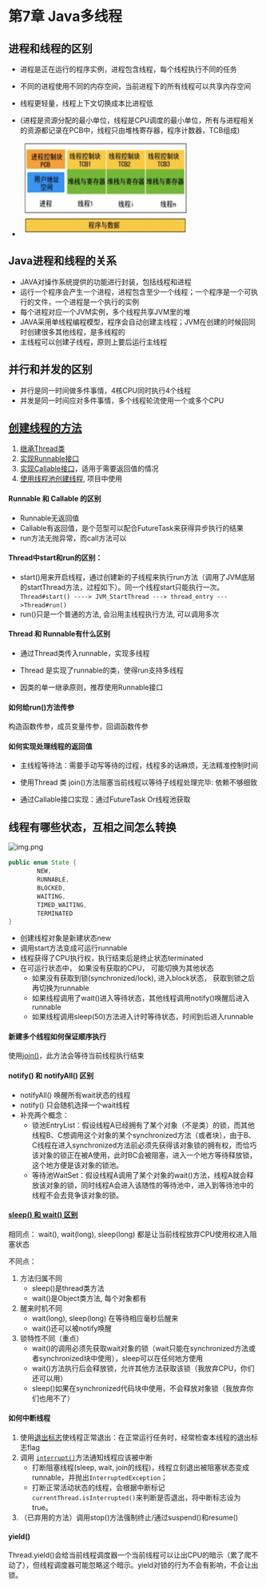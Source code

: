 # 第7章 Java多线程

## 进程和线程的区别
* 进程是正在运行的程序实例，进程包含线程，每个线程执行不同的任务
* 不同的进程使用不同的内存空间，当前进程下的所有线程可以共享内存空间
* 线程更轻量，线程上下文切换成本比进程低
* (进程是资源分配的最小单位，线程是CPU调度的最小单位，所有与进程相关的资源都记录在PCB中，线程只由堆栈寄存器，程序计数器，TCB组成)

* <img src="public/7.Java多线程/image-20201105024922541.png" alt="image-20201105024922541" style="zoom:50%;" />

## Java进程和线程的关系
* JAVA对操作系统提供的功能进行封装，包括线程和进程
* 运行一个程序会产生一个进程，进程包含至少一个线程；一个程序是一个可执行的文件，一个进程是一个执行的实例
* 每个进程对应一个JVM实例，多个线程共享JVM里的堆
* JAVA采用单线程编程模型，程序会自动创建主线程；JVM在创建的时候回同时创建很多其他线程，是多线程的
* 主线程可以创建子线程，原则上要后运行主线程

## 并行和并发的区别
* 并行是同一时间做多件事情，4核CPU同时执行4个线程
* 并发是同一时间应对多件事情，多个线程轮流使用一个或多个CPU

## [创建线程的方法](../src/com/examples/java/thread/CreatThread.java)
1. [继承Thread类](../src/com/examples/java/thread/MyThread.java)
2. [实现Runnable接口](../src/com/examples/java/thread/MyRunnable.java)
3. [实现Callable接口](../src/com/examples/java/thread/MyCallable.java)，适用于需要返回值的情况
4. [使用线程池创建线程](../src/com/examples/java/thread/ThreadPoolDemo.java), 项目中使用

#### Runnable 和 Callable 的区别
* Runnable无返回值
* Callable有返回值，是个范型可以配合FutureTask来获得异步执行的结果
* run方法无抛异常，而call方法可以

#### Thread中start和run的区别：
* start()用来开启线程，通过创建新的子线程来执行run方法（调用了JVM底层的startThread方法，过程如下）。同一个线程start只能执行一次。
```Thread#start() ----> JVM_StartThread ---> thread_entry --->Thread#run() ```
* run()只是一个普通的方法, 会沿用主线程执行方法, 可以调用多次
#### Thread 和 Runnable有什么区别

* 通过Thread类传入runnable，实现多线程

* Thread 是实现了runnable的类，使得run支持多线程

* 因类的单一继承原则，推荐使用Runnable接口

#### 如何给run()方法传参

构造函数传参，成员变量传参，回调函数传参

#### 如何实现处理线程的返回值

* 主线程等待法：需要手动写等待的过程，线程多的话麻烦，无法精准控制时间

* 使用Thread 类 join()方法阻塞当前线程以等待子线程处理完毕: 依赖不够细致

* 通过Callable接口实现：通过FutureTask Or线程池获取  

## 线程有哪些状态，互相之间怎么转换
![img.png](public/7.Java多线程/多线程0.png)
```java
public enum State {
        NEW,
        RUNNABLE,
        BLOCKED, 
        WAITING,
        TIMED_WAITING,
        TERMINATED
}
```
* 创建线程对象是新建状态new
* 调用start方法变成可运行runnable
* 线程获得了CPU执行权，执行结束后是终止状态terminated
* 在可运行状态中， 如果没有获取的CPU， 可能切换为其他状态
  * 如果没有获取到锁(synchronized/lock), 进入block状态， 获取到锁之后再切换为runnable
  * 如果线程调用了wait()进入等待状态，其他线程调用notify()唤醒后进入runnable
  * 如果线程调用sleep(50)方法进入计时等待状态，时间到后进入runnable

#### 新建多个线程如何保证顺序执行
使用[join()](../src/com/examples/java/thread/Sleep_Yield_Join.java)，此方法会等待当前线程执行结束

#### notify() 和 notifyAll() 区别
* notifyAll() 唤醒所有wait状态的线程
* notify() 只会随机选择一个wait线程
* 补充两个概念：
  * 锁池EntryList：假设线程A已经拥有了某个对象（不是类）的锁，而其他线程B、C想调用这个对象的某个synchronized方法（或者块），由于B、C线程在进入synchronized方法前必须先获得该对象锁的拥有权，而恰巧该对象的锁正在被A使用，此时BC会被阻塞，进入一个地方等待释放锁，这个地方便是该对象的锁池。
  * 等待池WaitSet：假设线程A调用了某个对象的wait()方法，线程A就会释放该对象的锁，同时线程A会进入该随性的等待池中，进入到等待池中的线程不会去竞争该对象的锁。

#### [sleep() 和 wait() 区别](../src/com/examples/java/thread/WaitSleepDemo.java)
相同点： wait(), wait(long), sleep(long) 都是让当前线程放弃CPU使用权进入阻塞状态

不同点：
1. 方法归属不同
   * sleep()是thread类方法
   * wait()是Object类方法, 每个对象都有
2. 醒来时机不同
   * wait(long), sleep(long) 在等待相应毫秒后醒来
   * wait()还可以被notify唤醒
3. 锁特性不同（重点）
   * wait()的调用必须先获取wait对象的锁（wait只能在synchronized方法或者synchronized块中使用），sleep可以在任何地方使用
   * wait()方法执行后会释放锁，允许其他方法获取该锁（我放弃CPU，你们还可以用）
   * sleep()如果在synchronized代码块中使用，不会释放对象锁（我放弃你们也用不了）

#### 如何中断线程
1. 使用[退出标志](../src/com/examples/java/thread/ThreadInterrupt.java)使线程正常退出：在正常运行任务时，经常检查本线程的退出标志flag
2. 调用 [`interrupt()`](../src/com/examples/java/thread/ThreadInterrupt2.java)方法通知线程应该被中断
   * 打断阻塞线程(sleep, wait, join的线程)，线程立刻退出被阻塞状态变成runnable，并抛出`InterruptedException`； 
   * 打断正常活动状态的线程，会根据中断标记```currentThread.isInterrupted()```来判断是否退出，将中断标志设为true。
3. （已弃用的方法）调用stop()方法强制终止/通过suspend()和resume()

#### yield()
Thread.yield()会给当前线程调度器一个当前线程可以让出CPU的暗示（累了爬不动了），但线程调度器可能忽略这个暗示。yield对锁的行为不会有影响，不会让出锁。

